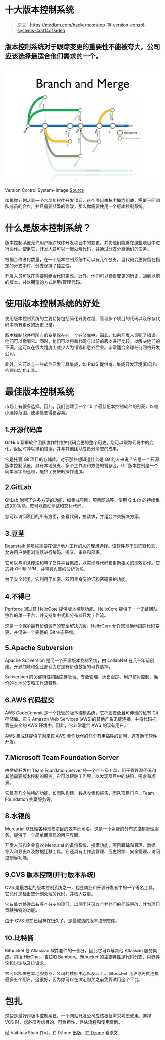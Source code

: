 # 十大版本控制系统

> 原文：<https://medium.com/hackernoon/top-10-version-control-systems-4d314cf7adea>

## 版本控制系统对于跟踪变更的重要性不能被夸大，公司应该选择最适合他们需求的一个。

![](img/2c6242517ed09b7e45b6d3ab8e8847a8.png)

Version Control System- Image [Source](https://www.slideshare.net/alanstevens/distributed-version-control-with-mercurial)

如果你计划从事一个大型的软件开发项目，这个项目由技术概念组成，需要不同团队成员的合作，并且需要频繁的修改，那么你需要使用一个版本控制系统。

# 什么是版本控制系统？

版本控制系统允许用户跟踪软件开发项目中的变更，并使他们能够在这些项目中进行协作。使用它，开发人员可以一起处理代码，并通过分支分离他们的任务。

根据合作者的数量，在一个版本控制系统中可以有几个分支。当代码变更保留在指定的分支中时，分支保持了独立性。

开发人员可以在需要时组合代码更改。此外，他们可以查看变更的历史，回到以前的版本，并以期望的方式使用/管理代码。

# 使用版本控制系统的好处

使用版本控制系统的主要优势包括简化开发过程、管理多个项目的代码以及保存代码中所有更改的历史记录。

版本控制软件将所有的变更保存在一个存储库中。因此，如果开发人员犯了错误，他们可以撤销它。同时，他们可以将新代码与以前的版本进行比较，以解决他们的不满。这可以在很大程度上减少人为错误和意外后果。非常适合全球任何网络开发公司。

此外，它可以与一些软件开发工具集成，如 PaaS 提供商、集成开发环境(IDE)和构建自动化工具。

# 最佳版本控制系统

市场上有很多选择。因此，我们创建了一个 10 个最佳版本控制软件的列表，以缩小选择范围，使事情变得更容易。

## 1.开源代码库

GitHub 帮助软件团队协作并维护代码变更的整个历史。您可以跟踪代码中的变化，返回时钟以撤销错误，并与其他团队成员分享您的成果。

它是托管 Git 项目的存储库。对于那些想知道什么是 Git 的人来说？它是一个开源版本控制系统，具有本地分支、多个工作流和方便的暂存区。Git 版本控制是一个简单易学的选项，提供了更快的操作速度。

## 2.GitLab

GitLab 附带了许多方便的功能，如集成项目、项目网站等。使用 GitLab 的持续集成(CI)功能，您可以自动测试和交付代码。

您可以访问项目的所有方面，查看代码，拉请求，并组合冲突解决方案。

## 3.豆茎

Beanstalk 是那些需要在偏远地方工作的人的理想选择。该软件基于浏览器和云，允许用户使用浏览器进行编码、提交、审查和部署。

它可以与消息传递和电子邮件平台集成，以实现与代码和更新相关的高效协作。它支持 Git 和 SVN，并带有内置的分析功能。

为了安全起见，它利用了加密、双因素身份验证和密码保护功能。

## 4.不得已

Perforce 通过其 HelixCore 提供版本控制功能。HelixCore 提供了一个无缝团队协作的单一平台，并支持集中式和分布式开发工作流。

这是一个保护最有价值资产的安全解决方案。HelixCore 允许您准确地跟踪代码变更，并促进一个完整的 Git 生态系统。

## 5.Apache Subversion

Apache Subversion 是另一个开源版本控制系统，由 CollabNet 在几十年前创建。开源领域和企业都认为它是有价值数据的可靠选择。

Subversion 的关键特性包括库存管理、安全管理、历史跟踪、用户访问控制、廉价的本地分支和工作流管理。

## 6.AWS 代码提交

AWS CodeCommit 是一个托管的版本控制系统，它托管安全且可伸缩的私有 Git 存储库。它与 Amazon Web Services (AWS)的其他产品无缝连接，并将代码托管在安全的 AWS 环境中。因此，它非常适合 AWS 的现有用户。

AWS 集成还提供了对来自 AWS 合作伙伴的几个有用插件的访问，这有助于软件开发。

## 7.Microsoft Team Foundation Server

由微软开发的 Team Foundation Server 是一个企业级工具，用于管理源代码和其他需要版本控制的服务。它可以跟踪工作项，以发现项目中的缺陷、需求和场景。

它具有几个独特的功能，如团队构建、数据收集和报告、团队项目门户、Team Foundation 共享服务等。

## 8.水银的

Mercurial 以处理各种规模项目的效率而闻名。这是一个免费的分布式控制管理服务，提供了一个简单而直观的用户界面。

开发人员和企业喜欢 Mercurial 的备份系统、搜索功能、项目跟踪和管理、数据导入和导出以及数据迁移工具。它还具有工作流管理、历史跟踪、安全管理、访问控制等功能。

## 9.CVS 版本控制(并行版本系统)

CVS 是最古老的版本控制系统之一，也是商业和开源开发者中的一个著名工具。它允许您检出您计划处理的代码，并检入变更。

它有能力处理具有多个分支的项目，以便团队可以合并他们的代码更改，并为项目贡献独特的功能。

由于 CVS 现在已经存在很久了，是最成熟的版本控制软件。

## 10.比特桶

Bitbucket 是 Atlassian 软件套件的一部分，因此它可以与其他 Atlassian 服务集成，包括 HipChat、吉拉和 Bamboo。Bitbucket 的主要特性是代码分支、内嵌评论和讨论以及拉请求。

它可以部署在本地服务器、公司的数据中心以及云上。Bitbucket 允许你免费连接最多五个用户。这很好，因为你可以在决定购买之前免费试用这个平台。

# 包扎

这些是最好的版本控制系统，一个网站开发公司应该根据需求考虑使用。选择 VCS 时，您必须考虑目的、可负担性、评估流程和使用案例。

经 Vaibhav Shah 许可，在 DZone 出版。[在 Dzone](https://dzone.com/articles/top-10-version-control-systems) 看原文